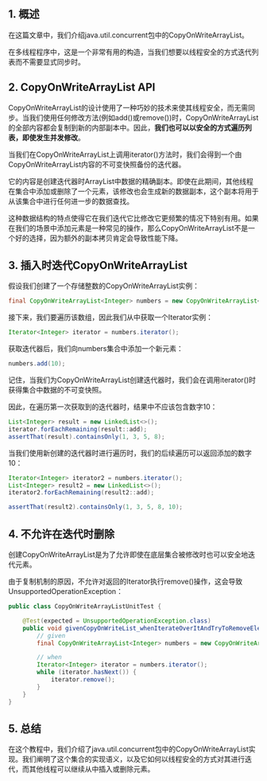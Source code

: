 ## 1. 概述

在这篇文章中，我们介绍java.util.concurrent包中的CopyOnWriteArrayList。

在多线程程序中，这是一个非常有用的构造，当我们想要以线程安全的方式迭代列表而不需要显式同步时。

## 2. CopyOnWriteArrayList API

CopyOnWriteArrayList的设计使用了一种巧妙的技术来使其线程安全，而无需同步。当我们使用任何修改方法(例如add()或remove())时，CopyOnWriteArrayList的全部内容都会复制到新的内部副本中。因此，**我们也可以以安全的方式遍历列表，即使发生并发修改**。

当我们在CopyOnWriteArrayList上调用iterator()方法时，我们会得到一个由CopyOnWriteArrayList内容的不可变快照备份的迭代器。

它的内容是创建迭代器时ArrayList中数据的精确副本。即使在此期间，其他线程在集合中添加或删除了一个元素，该修改也会生成新的数据副本，这个副本将用于从该集合中进行任何进一步的数据查找。

这种数据结构的特点使得它在我们迭代它比修改它更频繁的情况下特别有用。如果在我们的场景中添加元素是一种常见的操作，那么CopyOnWriteArrayList不是一个好的选择，因为额外的副本拷贝肯定会导致性能下降。

## 3. 插入时迭代CopyOnWriteArrayList

假设我们创建了一个存储整数的CopyOnWriteArrayList实例：

```java
final CopyOnWriteArrayList<Integer> numbers = new CopyOnWriteArrayList<>(new Integer[]{1, 3, 5, 8});
```

接下来，我们要遍历该数组，因此我们从中获取一个Iterator实例：

```java
Iterator<Integer> iterator = numbers.iterator();
```

获取迭代器后，我们向numbers集合中添加一个新元素：

```java
numbers.add(10);
```

记住，当我们为CopyOnWriteArrayList创建迭代器时，我们会在调用iterator()时获得集合中数据的不可变快照。

因此，在遍历第一次获取到的迭代器时，结果中不应该包含数字10：

```java
List<Integer> result = new LinkedList<>();
iterator.forEachRemaining(result::add);
assertThat(result).containsOnly(1, 3, 5, 8);
```

当我们使用新创建的迭代器时进行遍历时，我们的后续遍历可以返回添加的数字10：

```java
Iterator<Integer> iterator2 = numbers.iterator();
List<Integer> result2 = new LinkedList<>();
iterator2.forEachRemaining(result2::add);

assertThat(result2).containsOnly(1, 3, 5, 8, 10);
```

## 4. 不允许在迭代时删除

创建CopyOnWriteArrayList是为了允许即使在底层集合被修改时也可以安全地迭代元素。

由于复制机制的原因，不允许对返回的Iterator执行remove()操作，这会导致UnsupportedOperationException：

```java
public class CopyOnWriteArrayListUnitTest {

    @Test(expected = UnsupportedOperationException.class)
    public void givenCopyOnWriteList_whenIterateOverItAndTryToRemoveElement_thenShouldThrowException() {
        // given
        final CopyOnWriteArrayList<Integer> numbers = new CopyOnWriteArrayList<>(new Integer[]{1, 3, 5, 8});

        // when
        Iterator<Integer> iterator = numbers.iterator();
        while (iterator.hasNext()) {
            iterator.remove();
        }
    }
}
```

## 5. 总结

在这个教程中，我们介绍了java.util.concurrent包中的CopyOnWriteArrayList实现。我们阐明了这个集合的实现语义，以及它如何以线程安全的方式对其进行迭代，而其他线程可以继续从中插入或删除元素。